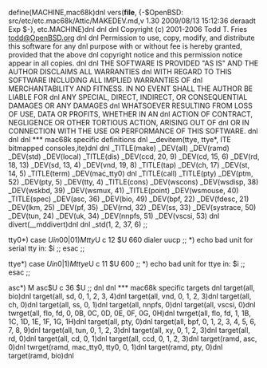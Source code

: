 define(MACHINE,mac68k)dnl
vers(__file__,
	{-$OpenBSD: src/etc/etc.mac68k/Attic/MAKEDEV.md,v 1.30 2009/08/13 15:12:36 deraadt Exp $-},
etc.MACHINE)dnl
dnl
dnl Copyright (c) 2001-2006 Todd T. Fries <todd@OpenBSD.org>
dnl
dnl Permission to use, copy, modify, and distribute this software for any
dnl purpose with or without fee is hereby granted, provided that the above
dnl copyright notice and this permission notice appear in all copies.
dnl
dnl THE SOFTWARE IS PROVIDED "AS IS" AND THE AUTHOR DISCLAIMS ALL WARRANTIES
dnl WITH REGARD TO THIS SOFTWARE INCLUDING ALL IMPLIED WARRANTIES OF
dnl MERCHANTABILITY AND FITNESS. IN NO EVENT SHALL THE AUTHOR BE LIABLE FOR
dnl ANY SPECIAL, DIRECT, INDIRECT, OR CONSEQUENTIAL DAMAGES OR ANY DAMAGES
dnl WHATSOEVER RESULTING FROM LOSS OF USE, DATA OR PROFITS, WHETHER IN AN
dnl ACTION OF CONTRACT, NEGLIGENCE OR OTHER TORTIOUS ACTION, ARISING OUT OF
dnl OR IN CONNECTION WITH THE USE OR PERFORMANCE OF THIS SOFTWARE.
dnl
dnl
dnl *** mac68k specific definitions
dnl
__devitem(ttye, ttye*, ITE bitmapped consoles,ite)dnl
dnl
_TITLE(make)
_DEV(all)
_DEV(ramd)
_DEV(std)
_DEV(local)
_TITLE(dis)
_DEV(ccd, 20, 9)
_DEV(cd, 15, 6)
_DEV(rd, 18, 13)
_DEV(sd, 13, 4)
_DEV(vnd, 19, 8)
_TITLE(tap)
_DEV(ch, 17)
_DEV(st, 14, 5)
_TITLE(term)
_DEV(mac_tty0)
dnl _TITLE(call)
_TITLE(pty)
_DEV(ptm, 52)
_DEV(pty, 5)
_DEV(tty, 4)
_TITLE(cons)
_DEV(wscons)
_DEV(wsdisp, 38)
_DEV(wskbd, 39)
_DEV(wsmux, 41)
_TITLE(point)
_DEV(wsmouse, 40)
_TITLE(spec)
_DEV(asc, 36)
_DEV(bio, 49)
_DEV(bpf, 22)
_DEV(fdesc, 21)
_DEV(lkm, 25)
_DEV(pf, 35)
_DEV(rnd, 32)
_DEV(ss, 33)
_DEV(systrace, 50)
_DEV(tun, 24)
_DEV(uk, 34)
_DEV(nnpfs, 51)
_DEV(vscsi, 53)
dnl
divert(__mddivert)dnl
dnl
_std(1, 2, 37, 6)
	;;

tty0*)
	case $U in
	00|01)
		M tty$U c 12 $U 660 dialer uucp
		;;
	*)
		echo bad unit for serial tty in: $i
		;;
	esac
	;;

ttye*)
	case $U in
	0|1)
		M ttye$U c 11 $U 600
		;;
	*)
		echo bad unit for ttye in: $i
		;;
	esac
	;;

asc*)
	M asc$U c 36 $U
	;;
dnl
dnl *** mac68k specific targets
dnl
target(all, bio)dnl
target(all, sd, 0, 1, 2, 3, 4)dnl
target(all, vnd, 0, 1, 2, 3)dnl
target(all, ch, 0)dnl
target(all, ss, 0, 1)dnl
target(all, nnpfs, 0)dnl
target(all, vscsi, 0)dnl
twrget(all, flo, fd, 0, 0B, 0C, 0D, 0E, 0F, 0G, 0H)dnl
twrget(all, flo, fd, 1, 1B, 1C, 1D, 1E, 1F, 1G, 1H)dnl
target(all, pty, 0)dnl
target(all, bpf, 0, 1, 2, 3, 4, 5, 6, 7, 8, 9)dnl
target(all, tun, 0, 1, 2, 3)dnl
target(all, xy, 0, 1, 2, 3)dnl
target(all, rd, 0)dnl
target(all, cd, 0, 1)dnl
target(all, ccd, 0, 1, 2, 3)dnl
target(ramd, asc, 0)dnl
twrget(ramd, mac_tty0, tty0, 0, 1)dnl
target(ramd, pty, 0)dnl
target(ramd, bio)dnl
